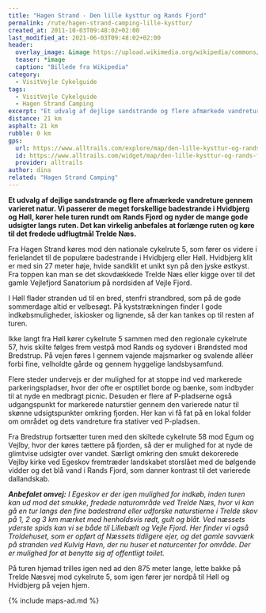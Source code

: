 ```yaml
---
title: "Hagen Strand - Den lille kysttur og Rands Fjord"
permalink: /rute/hagen-strand-camping-lille-kysttur/
created_at: 2011-10-03T09:48:02+02:00
last_modified_at: 2021-06-03T09:48:02+02:00
header:
  overlay_image: &image https://upload.wikimedia.org/wikipedia/commons/8/86/Rands_Fjord.JPG
  teaser: *image
  caption: "Billede fra Wikipedia"
category:
  - VisitVejle Cykelguide
tags:
  - VisitVejle Cykelguide
  - Hagen Strand Camping
excerpt: "Et udvalg af dejlige sandstrande og flere afmærkede vandreture gennem varieret natur."
distance: 21 km
asphalt: 21 km
rubble: 0 km
gps: 
  url: https://www.alltrails.com/explore/map/den-lille-kysttur-og-rands-fjord-717d8b3
  id: https://www.alltrails.com/widget/map/den-lille-kysttur-og-rands-fjord-717d8b3
  provider: alltrails
author: dina
related: "Hagen Strand Camping"
---
```


**Et udvalg af dejlige sandstrande og flere afmærkede vandreture gennem varieret natur. Vi passerer de meget forskellige badestrande i Hvidbjerg og Høll, kører hele turen rundt om Rands Fjord og nyder de mange gode udsigter langs ruten. Det kan virkelig anbefales at forlænge ruten og køre til det fredede udflugtmål Trelde Næs.**

Fra Hagen Strand køres mod den nationale cykelrute 5, som fører os videre i ferielandet til de populære badestrande i Hvidbjerg eller Høll. Hvidbjerg klit er med sin 27 meter høje, hvide sandklit et unikt syn på den jyske østkyst. Fra toppen kan man se det skovdækkede Trelde Næs eller kigge  over til det gamle Vejlefjord Sanatorium på nordsiden af Vejle Fjord.

I Høll flader stranden ud til en bred, stenfri strandbred, som på de gode sommerdage altid er velbesøgt. På kyststrækningen finder I gode indkøbsmuligheder, iskiosker og lignende, så der kan tankes op til resten af turen.

Ikke langt fra Høll kører cykelrute 5 sammen med den regionale cykelrute 57, hvis skilte følges frem vestpå mod Rands og sydover i Brøndsted mod Bredstrup. På vejen føres I gennem vajende majsmarker og svalende alléer forbi fine, velholdte gårde og gennem hyggelige landsbysamfund.

Flere steder undervejs er der mulighed for at stoppe ind ved markerede parkeringspladser, hvor der ofte er osptillet borde og bænke, som indbyder til at nyde en medbragt picnic. Desuden er flere af P-pladserne også udgangspunkt for markerede naturstier gennem den varierede natur til skønne udsigtspunkter omkring fjorden. Her kan vi få fat på en lokal folder om området og dets vandreture fra stativer ved P-pladsen.

Fra Bredstrup fortsætter turen med den skiltede cykelrute 58 mod Egum og Vejlby, hvor der køres tættere på fjorden, så der er mulighed for at nyde de glimtvise udsigter over vandet. Særligt omkring den smukt dekorerede Vejlby kirke ved Egeskov fremtræder landskabet storslået med de bølgende vidder og det blå vand i Rands Fjord, som danner kontrast til det varierede dallandskab.

_**Anbefalet omvej:** I Egeskov er der igen mulighed for indkøb, inden turen kan ud mod det smukke, fredede naturområde ved Trelde Næs, hvor vi kan gå en tur langs den fine badestrand eller udforske naturstierne i Trelde skov på 1, 2 og 3 km mærket med henholdsvis rødt, gult og blåt. Ved næssets yderste spids kan vi se både til Lillebælt og Vejle Fjord. Her finder vi også Troldehuset, som er opført af Næssets tidligere ejer, og det gamle savværk på stranden ved Kulvig Havn, der nu huser et naturcenter for område. Der er mulighed for at benytte sig af offentligt toilet._

På turen hjemad trilles igen ned ad den 875 meter lange, lette bakke på Trelde Næsvej mod cykelrute 5, som igen fører jer nordpå til Høll og Hvidbjerg på vejen hjem. 

{% include maps-ad.md %}
